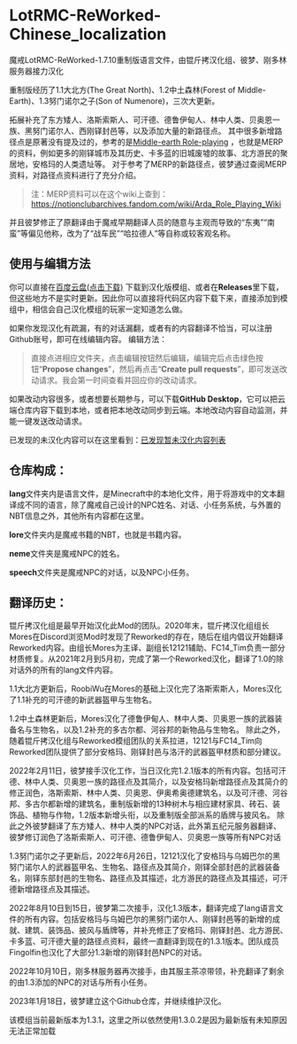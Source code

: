 # LotRMC-ReWorked-Chinese_localization
魔戒LotRMC-ReWorked-1.7.10重制版语言文件，由锟斤拷汉化组、彼梦、刚多林服务器接力汉化

重制版经历了1.1大北方(The Great North)、1.2中土森林(Forest of Middle-Earth)、1.3努门诺尔之子(Son of Numenore)，三次大更新。

拓展补充了东方矮人、洛斯索斯人、可汗德、德鲁伊甸人、林中人类、贝奥恩一族、黑努门诺尔人、西刚铎封邑等，以及添加大量的新路径点。
其中很多新增路径点是原著没有提及过的，参考的是[Middle-earth Role-playing](https://en.wikipedia.org/wiki/Middle-earth_Role_Playing) ，也就是MERP的资料，例如更多的刚铎城市及其历史、卡多蓝的旧城废墟的故事、北方游民的聚居地，安格玛的人类遗址等。
对于参考了MERP的新路径点，彼梦通过查阅MERP资料，对路径点资料进行了充分介绍。
>注：MERP资料可以在这个wiki上查到：https://notionclubarchives.fandom.com/wiki/Arda_Role_Playing_Wiki

并且彼梦修正了原翻译由于魔戒早期翻译人员的随意与主观而导致的“东夷”“南蛮”等偏见他称，改为了“战车民”“哈拉德人”等自称或较客观名称。

## 使用与编辑方法
你可以直接在[百度云盘(点击下载)](https://pan.baidu.com/s/1REDilIpHxFeQaTA2iRSCUg?pwd=0000) 下载到汉化版模组、或者在**Releases**里下载，但这些地方不是实时更新。因此你可以直接将代码区内容下载下来，直接添加到模组中，相信会自己汉化模组的玩家一定知道怎么做。

如果你发现汉化有疏漏，有的对话漏翻，或者有的内容翻译不恰当，可以注册Github账号，即可在线编辑内容。
编辑方法：
>直接点进相应文件夹，点击编辑按钮然后编辑，编辑完后点击绿色按钮“**Propose changes**”，然后再点击“**Create pull requests**”，即可发送改动请求。我会第一时间查看并回应你的改动请求。
>
如果改动内容很多，或者想要长期参与，可以下载**GitHub Desktop**，它可以把云端仓库内容下载到本地，或者把本地改动同步到云端。本地改动内容自动监测，并能一键发送改动请求。

已发现的未汉化内容可以在这里看到：[已发现暂未汉化内容列表](https://github.com/ArchiDreamZ/LotRMC-ReWorked-Chinese_localization/wiki/%E5%B7%B2%E5%8F%91%E7%8E%B0%E6%9A%82%E6%9C%AA%E6%B1%89%E5%8C%96%E5%86%85%E5%AE%B9%E5%88%97%E8%A1%A8)

## 仓库构成：

**lang**文件夹内是语言文件，是Minecraft中的本地化文件，用于将游戏中的文本翻译成不同的语言，除了魔戒自己设计的NPC姓名、对话、小任务系统，与外置的NBT信息之外，其他所有内容都在这里。

**lore**文件夹内是魔戒书籍的NBT，也就是书籍内容。

**neme**文件夹是魔戒NPC的姓名。

**speech**文件夹是魔戒NPC的对话，以及NPC小任务。



## 翻译历史：

锟斤拷汉化组是最早开始汉化此Mod的团队。2020年末，锟斤拷汉化组组长Mores在Discord浏览Mod时发现了Reworked的存在，随后在组内倡议开始翻译Reworked内容。由组长Mores为主译、副组长12121辅助、FC14_Tim负责一部分材质修复。从2021年2月到5月初，完成了第一个Reworked汉化，翻译了1.0的除对话外的所有的lang文件内容。

1.1大北方更新后，RoobiWu在Mores的基础上汉化完了洛斯索斯人，Mores汉化了1.1补充的可汗德的新武器盔甲与生物名。

1.2中土森林更新后，Mores汉化了德鲁伊甸人、林中人类、贝奥恩一族的武器装备名与生物名，以及1.2补充的多古尔都、河谷邦的新物品与生物名。
除此之外，随着锟斤拷汉化组与Reworked模组团队的关系拉进，12121与FC14_Tim向Reworked团队提供了部分安格玛、刚铎封邑与洛汗的武器盔甲材质和部分建议。

2022年2月11日，彼梦接手汉化工作，当日汉化完1.2.1版本的所有内容。包括可汗德、林中人类、贝奥恩一族的路径点及其简介，以及安格玛新增路径点及其简介的修正润色，洛斯索斯、林中人类、贝奥恩、伊奥希奥德建筑名，以及可汗德、河谷邦、多古尔都新增的建筑名，重制版新增的13种树木与相应建材家具、砖石、装饰品、植物与作物，1.2版本新增头衔，以及重制版全部派系的盾牌与披风名。
除此之外彼梦翻译了东方矮人、林中人类的NPC对话，此外第五纪元服务器翻译、彼梦修订润色了洛斯索斯人、可汗德、德鲁伊甸人、贝奥恩一族等所有NPC对话

1.3努门诺尔之子更新后，2022年6月26日，12121汉化了安格玛与乌姆巴尔的黑努门诺尔人的武器盔甲名、生物名、路径点及其简介，刚铎全部封邑的武器装备名，刚铎东部封邑的生物名、路径点及其描述，北方游民的路径点及其描述，可汗德新增路径点及其描述。

2022年8月10日到15日，彼梦第二次接手，汉化1.3版本，翻译完成了lang语言文件的所有内容。包括安格玛与乌姆巴尔的黑努门诺尔人、刚铎封邑等的新增的成就、建筑、装饰品、披风与盾牌等，并补充修正了安格玛、刚铎封邑、北方游民、卡多蓝、可汗德大量的路径点资料，最终一直翻译到现在的1.3.1版本。团队成员Fingolfin也汉化了大部分1.3新增的刚铎封邑NPC的对话。

2022年10月10日，刚多林服务器再次接手，由其服主茶凉带领，补充翻译了剩余的由1.3添加的NPC的对话与所有小任务。

2023年1月18日，彼梦建立这个Github仓库，并继续维护汉化。

该模组当前最新版本为1.3.1，这里之所以依然使用1.3.0.2是因为最新版有未知原因无法正常加载
